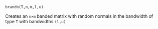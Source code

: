 ```
brandn(T,n,m,l,u)
```

Creates an `n×m` banded matrix  with random normals in the bandwidth of type `T` with bandwidths `(l,u)`
